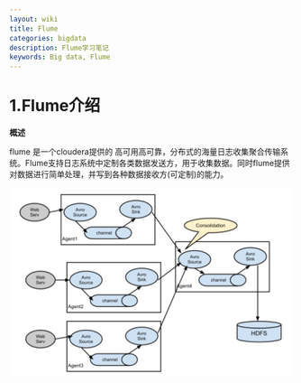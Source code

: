 ```yaml
---
layout: wiki
title: Flume
categories: bigdata
description: Flume学习笔记
keywords: Big data, Flume
---
```




# 1.Flume介绍

**概述**

flume 是一个cloudera提供的 高可用高可靠，分布式的海量日志收集聚合传输系统。Flume支持日志系统中定制各类数据发送方，用于收集数据。同时flume提供对数据进行简单处理，并写到各种数据接收方(可定制)的能力。

<img src="/images/wiki/Flume/Flume_Framework.png" width="700" alt="Flume框架">

